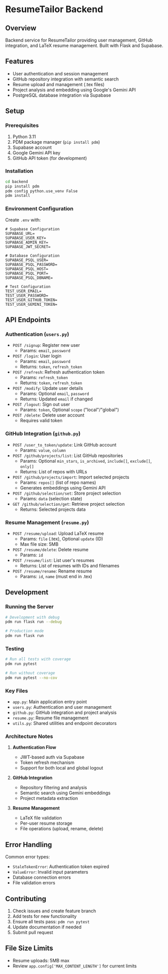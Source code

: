 # ResumeTailor Backend

## Overview

Backend service for ResumeTailor providing user management, GitHub integration, and LaTeX resume management. Built with Flask and Supabase.

## Features

- User authentication and session management
- GitHub repository integration with semantic search
- Resume upload and management (.tex files)
- Project analysis and embedding using Google's Gemini API
- PostgreSQL database integration via Supabase

## Setup

### Prerequisites

1. Python 3.11
2. PDM package manager (`pip install pdm`)
3. Supabase account
4. Google Gemini API key
5. GitHub API token (for development)

### Installation

```bash
cd backend
pip install pdm
pdm config python.use_venv False
pdm install
```

### Environment Configuration

Create `.env` with:
```
# Supabase Configuration
SUPABASE_URL=
SUPABASE_USER_KEY=
SUPABASE_ADMIN_KEY=
SUPABASE_JWT_SECRET=

# Database Configuration
SUPABASE_PSQL_USER=
SUPABASE_PSQL_PASSWORD=
SUPABASE_PSQL_HOST=
SUPABASE_PSQL_PORT=
SUPABASE_PSQL_DBNAME=

# Test Configuration
TEST_USER_EMAIL=
TEST_USER_PASSWORD=
TEST_USER_GITHUB_TOKEN=
TEST_USER_GEMINI_TOKEN=
```

## API Endpoints

### Authentication (`users.py`)
- `POST /signup`: Register new user
  - Params: `email`, `password`
- `POST /login`: User login
  - Params: `email`, `password`
  - Returns: `token`, `refresh_token`
- `POST /refresh`: Refresh authentication token
  - Params: `refresh_token`
  - Returns: `token`, `refresh_token`
- `POST /modify`: Update user details
  - Params: Optional `email`, `password`
  - Returns: Updated `email` if changed
- `POST /logout`: Sign out user
  - Params: `token`, Optional `scope` ("local"/"global")
- `POST /delete`: Delete user account
  - Requires valid token

### GitHub Integration (`github.py`)
- `POST /user_to_token/update`: Link GitHub account
  - Params: `value`, `column`
- `POST /github/projects/list`: List GitHub repositories
  - Params: Optional `min_stars`, `is_archived`, `include[]`, `exclude[]`, `only[]`
  - Returns: List of repos with URLs
- `POST /github/projects/import`: Import selected projects
  - Params: `repos[]` (list of repo names)
  - Generates embeddings using Gemini API
- `POST /github/selection/set`: Store project selection
  - Params: `data` (selection state)
- `GET /github/selection/get`: Retrieve project selection
  - Returns: Selected projects data

### Resume Management (`resume.py`)
- `POST /resume/upload`: Upload LaTeX resume
  - Params: `file` (.tex), Optional `update` (ID)
  - Max file size: 5MB
- `POST /resume/delete`: Delete resume
  - Params: `id`
- `POST /resume/list`: List user's resumes
  - Returns: List of resumes with IDs and filenames
- `POST /resume/rename`: Rename resume
  - Params: `id`, `name` (must end in .tex)

## Development

### Running the Server

```bash
# Development with debug
pdm run flask run --debug

# Production mode
pdm run flask run
```

### Testing

```bash
# Run all tests with coverage
pdm run pytest

# Run without coverage
pdm run pytest --no-cov
```

### Key Files

- `app.py`: Main application entry point
- `users.py`: Authentication and user management
- `github.py`: GitHub integration and project analysis
- `resume.py`: Resume file management
- `utils.py`: Shared utilities and endpoint decorators

### Architecture Notes

1. **Authentication Flow**
   - JWT-based auth via Supabase
   - Token refresh mechanism
   - Support for both local and global logout

2. **GitHub Integration**
   - Repository filtering and analysis
   - Semantic search using Gemini embeddings
   - Project metadata extraction

3. **Resume Management**
   - LaTeX file validation
   - Per-user resume storage
   - File operations (upload, rename, delete)

## Error Handling

Common error types:
- `StaleTokenError`: Authentication token expired
- `ValueError`: Invalid input parameters
- Database connection errors
- File validation errors

## Contributing

1. Check issues and create feature branch
2. Add tests for new functionality
3. Ensure all tests pass: `pdm run pytest`
4. Update documentation if needed
5. Submit pull request

## File Size Limits
- Resume uploads: 5MB max
- Review `app.config['MAX_CONTENT_LENGTH']` for current limits
